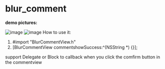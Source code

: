 # blur_comment
**demo pictures:**

![image](https://github.com/davidear/blur_comment/blob/master/snapshot/drawing1%402x.png)
![image](https://github.com/davidear/blur_comment/blob/master/snapshot/drawing2%402x.png)
How to use it:
1. #import "BlurCommentView.h"
2. [BlurCommentView commentshowSuccess:^(NSString *) {}];


support Delegate or Block to callback when you click the comfirm button in the commentview
